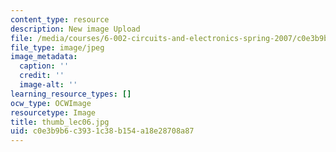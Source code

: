 ```yaml
---
content_type: resource
description: New image Upload
file: /media/courses/6-002-circuits-and-electronics-spring-2007/c0e3b9b6c3931c38b154a18e28708a87_thumb_lec06.jpg
file_type: image/jpeg
image_metadata:
  caption: ''
  credit: ''
  image-alt: ''
learning_resource_types: []
ocw_type: OCWImage
resourcetype: Image
title: thumb_lec06.jpg
uid: c0e3b9b6-c393-1c38-b154-a18e28708a87
---
```


